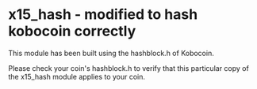 # x15_hash - modified to hash kobocoin correctly

This module has been built using the hashblock.h of Kobocoin. 

Please check your coin's hashblock.h to verify that this particular copy of the x15_hash module applies to your coin.
